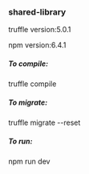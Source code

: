 ### shared-library

truffle version:5.0.1

npm version:6.4.1

##### To compile:

truffle compile

##### To migrate:

truffle migrate --reset

##### To run:

npm run dev
